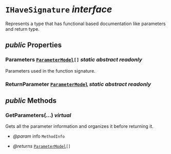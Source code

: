 # <code><span title="Represents a type that has functional based documentation like parameters and return type.">IHaveSignature</span></code> *interface*

Represents a type that has functional based documentation like parameters and return type.

## *public* Properties

### Parameters <code><a href="..\Parameters\ParameterModel.md">ParameterModel</a>[]</code> *static* *abstract* *readonly*

Parameters used in the function signature.

### ReturnParameter <code><a href="..\Parameters\ParameterModel.md">ParameterModel</a></code> *static* *abstract* *readonly*





## *public* Methods

### GetParameters(...) *virtual*

Gets all the parameter information and organizes it before returning it.

- *@param* info <code><span title="Discovers the attributes of a method and provides access to method metadata.">MethodInfo</span></code>

- *@returns* <code><a href="..\Parameters\ParameterModel.md">ParameterModel</a>[]</code>